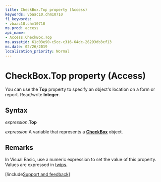 ```yaml
---
title: CheckBox.Top property (Access)
keywords: vbaac10.chm10710
f1_keywords:
- vbaac10.chm10710
ms.prod: access
api_name:
- Access.CheckBox.Top
ms.assetid: 61c03e90-c5cc-c316-64dc-26293db3cf13
ms.date: 02/26/2019
localization_priority: Normal
---
```



# CheckBox.Top property (Access)

You can use the **Top** property to specify an object's location on a form or report. Read/write **Integer**. 


## Syntax

_expression_.**Top**

_expression_ A variable that represents a **[CheckBox](Access.CheckBox.md)** object.


## Remarks

In Visual Basic, use a numeric expression to set the value of this property. Values are expressed in [twips](../language/glossary/vbe-glossary.md#twip).




[!include[Support and feedback](~/includes/feedback-boilerplate.md)]